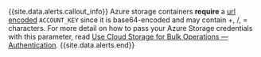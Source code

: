 {{site.data.alerts.callout_info}}
Azure storage containers **require** a [url encoded](https://en.wikipedia.org/wiki/Percent-encoding) `ACCOUNT_KEY` since it is base64-encoded and may contain +, /, = characters. For more detail on how to pass your Azure Storage credentials with this parameter, read [Use Cloud Storage for Bulk Operations — Authentication](use-cloud-storage-for-bulk-operations.html#authentication).
{{site.data.alerts.end}}